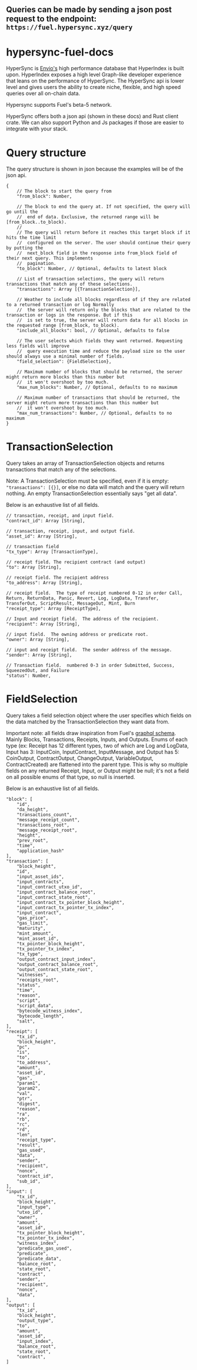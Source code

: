 ## Queries can be made by sending a json post request to the endpoint: `https://fuel.hypersync.xyz/query`


# hypersync-fuel-docs
HyperSync is [Envio's](https://envio.dev/) high performance database that HyperIndex is built upon.  HyperIndex exposes a high level Graph-like developer experience that leans on the performance of HyperSync.  The HyperSync api is lower level and gives users the ability to create niche, flexible, and high speed queries over all on-chain data.

Hypersync supports Fuel's beta-5 network.

HyperSync offers both a json api (shown in these docs) and Rust client crate.  We can also support Python and Js packages if those are easier to integrate with your stack.

# Query structure
The query structure is shown in json because the examples will be of the json api.
```
{
    // The block to start the query from
    "from_block": Number,

    // The block to end the query at. If not specified, the query will go until the
    //  end of data. Exclusive, the returned range will be [from_block..to_block).
    //
    // The query will return before it reaches this target block if it hits the time limit
    //  configured on the server. The user should continue their query by putting the
    //  next_block field in the response into from_block field of their next query. This implements
    //  pagination.
    "to_block": Number, // Optional, defaults to latest block

    // List of transaction selections, the query will return transactions that match any of these selections.
    "transactions": Array [{TransactionSelection}],

    // Weather to include all blocks regardless of if they are related to a returned transaction or log Normally
    //  the server will return only the blocks that are related to the transaction or logs in the response. But if this
    //  is set to true, the server will return data for all blocks in the requested range [from_block, to_block).
    "include_all_blocks": bool, // Optional, defaults to false

    // The user selects which fields they want returned. Requesting less fields will improve
    //  query execution time and reduce the payload size so the user should always use a minimal number of fields.
    "field_selection": {FieldSelection},

    // Maximum number of blocks that should be returned, the server might return more blocks than this number but
    //  it won't overshoot by too much.
    "max_num_blocks": Number, // Optional, defaults to no maximum

    // Maximum number of transactions that should be returned, the server might return more transactions than this number but
    //  it won't overshoot by too much.
    "max_num_transactions": Number, // Optional, defaults to no maximum
}
```

# TransactionSelection
Query takes an array of TransactionSelection objects and returns transactions that match any of the selections.

Note: A TransactionSelection must be specified, even if it is empty: `"transactions": [{}]`, or else no data will match and the query will return nothing.  An empty TransactionSelection essentially says "get all data".

Below is an exhaustive list of all fields.
```
// transaction, receipt, and input field.
"contract_id": Array [String],

// transaction, receipt, input, and output field.
"asset_id": Array [String],

// transaction field
"tx_type": Array [TransactionType],

// receipt field. The recipient contract (and output)
"to": Array [String],

// receipt field. The recipient address
"to_address": Array [String],

// receipt field.  The type of receipt numbered 0-12 in order Call, Return, ReturnData, Panic, Revert, Log, LogData, Transfer, TransferOut, ScriptResult, MessageOut, Mint, Burn
"receipt_type": Array [ReceiptType],

// Input and receipt field.  The address of the recipient.
"recipient": Array [String],

// input field.  The owning address or predicate root.
"owner": Array [String],

// input and receipt field.  The sender address of the message.
"sender": Array [String],

// Transaction field.  numbered 0-3 in order Submitted, Success, SqueezedOut, and Failure
"status": Number,

```

# FieldSelection
Query takes a field selection object where the user specifies which fields on the data matched by the TransactionSelection they want data from.

Important note: all fields draw inspiration from Fuel's [graphql schema](https://docs.fuel.network/docs/beta-4/graphql/reference/objects/).  Mainly Blocks, Transactions, Receipts, Inputs, and Outputs.  Enums of each type (ex: Receipt has 12 different types, two of which are Log and LogData, Input has 3: InputCoin, InputContract, InputMessage, and Output has 5: CoinOutput, ContractOutput, ChangeOutput, VariableOutput, ContractCreated) are flattened into the parent type.  This is why so multiple fields on any returned Receipt, Input, or Output might be null; it's not a field on all possible enums of that type, so null is inserted.

Below is an exhaustive list of all fields.
```
"block": [
    "id",
    "da_height",
    "transactions_count",
    "message_receipt_count",
    "transactions_root",
    "message_receipt_root",
    "height",
    "prev_root",
    "time",
    "application_hash"
],
"transaction": [
    "block_height",
    "id",
    "input_asset_ids",
    "input_contracts",
    "input_contract_utxo_id",
    "input_contract_balance_root",
    "input_contract_state_root",
    "input_contract_tx_pointer_block_height",
    "input_contract_tx_pointer_tx_index",
    "input_contract",
    "gas_price",
    "gas_limit",
    "maturity",
    "mint_amount",
    "mint_asset_id",
    "tx_pointer_block_height",
    "tx_pointer_tx_index",
    "tx_type",
    "output_contract_input_index",
    "output_contract_balance_root",
    "output_contract_state_root",
    "witnesses",
    "receipts_root",
    "status",
    "time",
    "reason",
    "script",
    "script_data",
    "bytecode_witness_index",
    "bytecode_length",
    "salt",
],
"receipt": [
    "tx_id",
    "block_height",
    "pc",
    "is",
    "to",
    "to_address",
    "amount",
    "asset_id",
    "gas",
    "param1",
    "param2",
    "val",
    "ptr",
    "digest",
    "reason",
    "ra",
    "rb",
    "rc",
    "rd",
    "len",
    "receipt_type",
    "result",
    "gas_used",
    "data",
    "sender",
    "recipient",
    "nonce",
    "contract_id",
    "sub_id",
],
"input": [
    "tx_id",
    "block_height",
    "input_type",
    "utxo_id",
    "owner",
    "amount",
    "asset_id",
    "tx_pointer_block_height",
    "tx_pointer_tx_index",
    "witness_index",
    "predicate_gas_used",
    "predicate",
    "predicate_data",
    "balance_root",
    "state_root",
    "contract",
    "sender",
    "recipient",
    "nonce",
    "data",
],
"output": [
    "tx_id",
    "block_height",
    "output_type",
    "to",
    "amount",
    "asset_id",
    "input_index",
    "balance_root",
    "state_root",
    "contract",
]

```